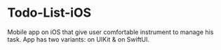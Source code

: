 # Todo-List-iOS
Mobile app on iOS that give user comfortable instrument to manage his task. App has two variants: on UIKit &amp; on SwiftUI.

